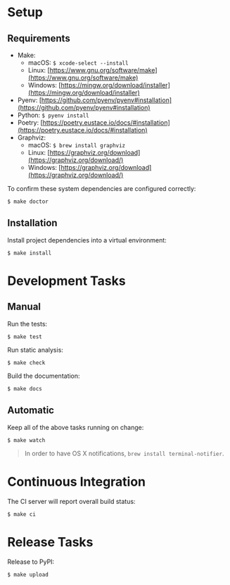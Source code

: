 # Setup

## Requirements

* Make:
    * macOS: `$ xcode-select --install`
    * Linux: [https://www.gnu.org/software/make](https://www.gnu.org/software/make)
    * Windows: [https://mingw.org/download/installer](https://mingw.org/download/installer)
* Pyenv: [https://github.com/pyenv/pyenv#installation](https://github.com/pyenv/pyenv#installation)
* Python: `$ pyenv install`
* Poetry: [https://poetry.eustace.io/docs/#installation](https://poetry.eustace.io/docs/#installation)
* Graphviz:
    * macOS: `$ brew install graphviz`
    * Linux: [https://graphviz.org/download](https://graphviz.org/download/)
    * Windows: [https://graphviz.org/download](https://graphviz.org/download/)

To confirm these system dependencies are configured correctly:

```text
$ make doctor
```

## Installation

Install project dependencies into a virtual environment:

```text
$ make install
```

# Development Tasks

## Manual

Run the tests:

```text
$ make test
```

Run static analysis:

```text
$ make check
```

Build the documentation:

```text
$ make docs
```

## Automatic

Keep all of the above tasks running on change:

```text
$ make watch
```

> In order to have OS X notifications, `brew install terminal-notifier`.

# Continuous Integration

The CI server will report overall build status:

```text
$ make ci
```

# Release Tasks

Release to PyPI:

```text
$ make upload
```

